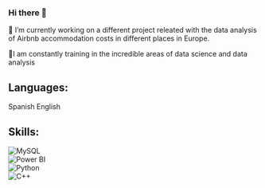 ### Hi there 👋

<!--
**AlfonsinaMarti/AlfonsinaMarti** is a ✨ _special_ ✨ repository because its `README.md` (this file) appears on your GitHub profile.-->

🔭 I’m currently working on a different project releated with the data analysis of Airbnb accommodation costs in different places in Europe.

🌱I am constantly training in the incredible areas of data science and data analysis

## Languages:
Spanish
English

## Skills:
![MySQL](https://img.shields.io/badge/MySQL-3DDC84?style=for-the-badge&logo=android&logoColor=white&labelColor=red)</br>
![Power BI](https://img.shields.io/badge/Power_BI-0095D5?style=for-the-badge&logo=kotlin&logoColor=white&labelColor=101010)</br>
![Python](https://img.shields.io/badge/Python-3DDC84?style=for-the-badge&logo=android-studio&logoColor=white&labelColor=101010)</br>
![C++](https://img.shields.io/badge/C++-3DDC84?style=for-the-badge&logo=android&logoColor=white&labelColor=101010)</br>
